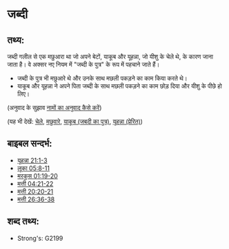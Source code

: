 # जब्दी #

## तथ्य: ##

जब्दी गलील से एक मछुआरा था जो अपने बेटों, याकूब और यूहन्ना, जो यीशु के चेले थे, के कारण जाना जाता है। वे अक्सर नए नियम में "जब्दी के पुत्र" के रूप में पहचाने जाते हैं।

* जब्दी के पुत्र भी मछुआरे थे और उनके साथ मछली पकड़ने का काम किया करते थे।
* याकूब और यूहन्ना ने अपने पिता जब्दी के साथ मछली पकड़ने का काम छोड़ दिया और यीशु के पीछे हो लिए।

(अनुवाद के सुझाव [नामों का अनुवाद कैसे करें](rc://hi/ta/man/translate/translate-names))

(यह भी देखें: [चेले](../kt/disciple.md), [मछुवारे](../other/fisherman.md), [याकूब (जबदी का पुत्र)](../names/jamessonofzebedee.md), [यूहन्ना (प्रेरित)](../names/johntheapostle.md))

## बाइबल सन्दर्भ: ##

* [यूहन्ना 21:1-3](rc://hi/tn/help/jhn/21/01)
* [लूका 05:8-11](rc://hi/tn/help/luk/05/08)
* [मरकुस 01:19-20](rc://hi/tn/help/mrk/01/19)
* [मत्ती 04:21-22](rc://hi/tn/help/mat/04/21)
* [मत्ती 20:20-21](rc://hi/tn/help/mat/20/20)
* [मत्ती 26:36-38](rc://hi/tn/help/mat/26/36)

## शब्द तथ्य: ##

* Strong's: G2199

